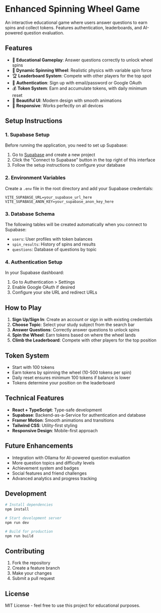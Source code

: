 # Enhanced Spinning Wheel Game

An interactive educational game where users answer questions to earn spins and collect tokens. Features authentication, leaderboards, and AI-powered question evaluation.

## Features

- 🎯 **Educational Gameplay**: Answer questions correctly to unlock wheel spins
- 🎡 **Dynamic Spinning Wheel**: Realistic physics with variable spin force
- 🏆 **Leaderboard System**: Compete with other players for the top spot
- 🔐 **Authentication**: Sign up with email/password or Google OAuth
- 💰 **Token System**: Earn and accumulate tokens, with daily minimum reset
- 🎨 **Beautiful UI**: Modern design with smooth animations
- 📱 **Responsive**: Works perfectly on all devices

## Setup Instructions

### 1. Supabase Setup

Before running the application, you need to set up Supabase:

1. Go to [Supabase](https://supabase.com) and create a new project
2. Click the "Connect to Supabase" button in the top right of this interface
3. Follow the setup instructions to configure your database

### 2. Environment Variables

Create a `.env` file in the root directory and add your Supabase credentials:

```env
VITE_SUPABASE_URL=your_supabase_url_here
VITE_SUPABASE_ANON_KEY=your_supabase_anon_key_here
```

### 3. Database Schema

The following tables will be created automatically when you connect to Supabase:

- `users`: User profiles with token balances
- `spin_results`: History of spins and results
- `questions`: Database of questions by topic

### 4. Authentication Setup

In your Supabase dashboard:

1. Go to Authentication > Settings
2. Enable Google OAuth if desired
3. Configure your site URL and redirect URLs

## How to Play

1. **Sign Up/Sign In**: Create an account or sign in with existing credentials
2. **Choose Topic**: Select your study subject from the search bar
3. **Answer Questions**: Correctly answer questions to unlock spins
4. **Spin the Wheel**: Earn tokens based on where the wheel lands
5. **Climb the Leaderboard**: Compete with other players for the top position

## Token System

- Start with 100 tokens
- Earn tokens by spinning the wheel (10-500 tokens per spin)
- Daily reset ensures minimum 100 tokens if balance is lower
- Tokens determine your position on the leaderboard

## Technical Features

- **React + TypeScript**: Type-safe development
- **Supabase**: Backend-as-a-Service for authentication and database
- **Framer Motion**: Smooth animations and transitions
- **Tailwind CSS**: Utility-first styling
- **Responsive Design**: Mobile-first approach

## Future Enhancements

- Integration with Ollama for AI-powered question evaluation
- More question topics and difficulty levels
- Achievement system and badges
- Social features and friend challenges
- Advanced analytics and progress tracking

## Development

```bash
# Install dependencies
npm install

# Start development server
npm run dev

# Build for production
npm run build
```

## Contributing

1. Fork the repository
2. Create a feature branch
3. Make your changes
4. Submit a pull request

## License

MIT License - feel free to use this project for educational purposes.